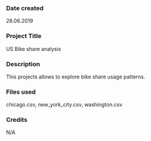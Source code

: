 ### Date created
28.06.2019

### Project Title
US Bike share analysis

### Description
This projects allows to explore bike share usage patterns.

### Files used
chicago.csv, new_york_city.csv, washington.csv

### Credits
N/A
